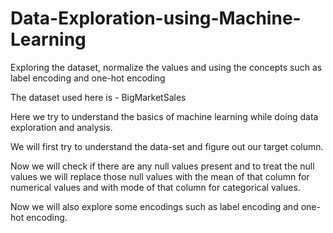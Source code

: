 # Data-Exploration-using-Machine-Learning
Exploring the dataset, normalize the values and using the concepts such as label encoding and one-hot encoding


The dataset used here is - BigMarketSales

Here we try to understand the basics of machine learning while doing data exploration and analysis.

We will first try to understand the data-set and figure out our target column.

Now we will check if there are any null values present and to treat the null values we will replace those null values with the mean of that column for numerical values and with mode of that column for categorical values.

Now we will also explore some encodings such as label encoding and one-hot encoding.
